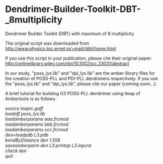 # Dendrimer-Builder-Toolkit-DBT-_8multiplicity
Dendrimer Builder Toolkit (DBT) with maximum of 8 multiplicity


The original script was downloaded from http://www.physics.iisc.ernet.in/~maiti/dbt/home.html

If you use this script in your publication, please cite their original paper:
http://onlinelibrary.wiley.com/doi/10.1002/jcc.23031/abstract


In our study, "poss_lys.lib" and "dpi_lys.lib" are the amber library files for the creation of POSS-PLL and PDI-PLL dendrimers respectively. If you use the "poss_lys.lib" and "dpi_lys.lib", please cite our paper (coming soon...):




A brief tutorial for building G3 POSS-PLL dendrimer using tleap of Ambertools is as follows.

*source leaprc.gaff*\
*loadoff poss_lys.lib*\
*loadamberparams aaa.frcmod*\
*loadamberparams bbb.frcmod*\
*loadamberparams ccc.frcmod*\
*den=loadpdb L3.pdb*\
*bondByDistance den 1.558*\
*saveamberparm den L3.prmtop L3.inpcrd*\
*check den*\
*quit*
